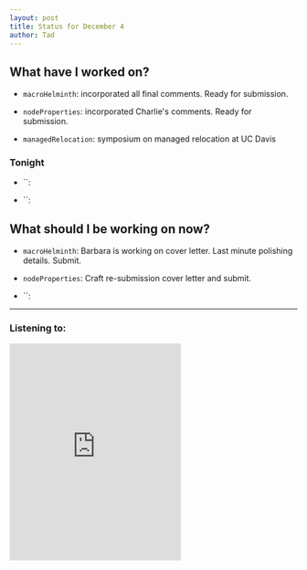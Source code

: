 ```yaml
---
layout: post 
title: Status for December 4 
author: Tad
---
```

 
## What have I worked on?
 
* `macroHelminth`: incorporated all final comments. Ready for submission.
 
* `nodeProperties`: incorporated Charlie's comments. Ready for submission. 


* `managedRelocation`: symposium on managed relocation at UC Davis




### Tonight 
 
* ``: 
 
* ``: 
 
 
## What should I be working on now? 
 
* `macroHelminth`: Barbara is working on cover letter. Last minute polishing details. Submit.
 
* `nodeProperties`: Craft re-submission cover letter and submit.

* ``:

 
--- 
 
### Listening to: 
 
 <iframe src='https://embed.spotify.com/?uri=spotify%3Atrack%3A7ofZgS5xDW0XodfjaXWvZG' width='300' height='380' frameborder='0' allowtransparency='true'></iframe> 
 
 <i class='fa fa-code' style='color:pink'></i> 
